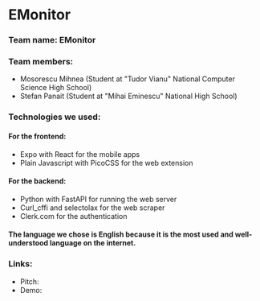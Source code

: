 # EMonitor
### Team name: EMonitor
### Team members:
 - Mosorescu Mihnea (Student at "Tudor Vianu" National Computer Science High School)
 - Stefan Panait (Student at "Mihai Eminescu" National High School)

### Technologies we used:
#### For the frontend:
 - Expo with React for the mobile apps
 - Plain Javascript with PicoCSS for the web extension
#### For the backend:
 - Python with FastAPI for running the web server
 - Curl_cffi and selectolax for the web scraper
 - Clerk.com for the authentication

#### The language we chose is English because it is the most used and well-understood language on the internet.

### Links:
 - Pitch: 
 - Demo:
 